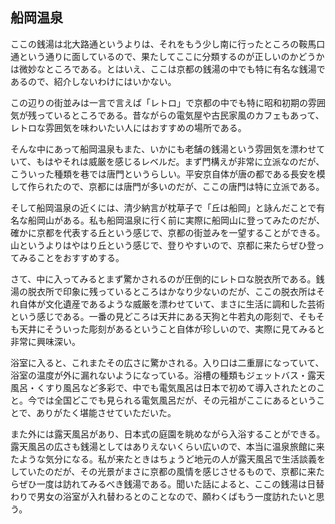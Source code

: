 ## 船岡温泉

ここの銭湯は北大路通というよりは、それをもう少し南に行ったところの鞍馬口通という通りに面しているので、果たしてここに分類するのが正しいのかどうかは微妙なところである。とはいえ、ここは京都の銭湯の中でも特に有名な銭湯であるので、紹介しないわけにはいかない。

この辺りの街並みは一言で言えば「レトロ」で京都の中でも特に昭和初期の雰囲気が残っているところである。昔ながらの電気屋や古民家風のカフェもあって、レトロな雰囲気を味わいたい人にはおすすめの場所である。

そんな中にあって船岡温泉もまた、いかにも老舗の銭湯という雰囲気を漂わせていて、もはやそれは威厳を感じるレベルだ。まず門構えが非常に立派なのだが、こういった種類を巷では唐門というらしい。平安京自体が唐の都である長安を模して作られたので、京都には唐門が多いのだが、ここの唐門は特に立派である。

そして船岡温泉の近くには、清少納言が枕草子で「丘は船岡」と詠んだことで有名な船岡山がある。私も船岡温泉に行く前に実際に船岡山に登ってみたのだが、確かに京都を代表する丘という感じで、京都の街並みを一望することができる。山というよりはやはり丘という感じで、登りやすいので、京都に来たらぜひ登ってみることをおすすめする。

さて、中に入ってみるとまず驚かされるのが圧倒的にレトロな脱衣所である。銭湯の脱衣所で印象に残っているところはかなり少ないのだが、ここの脱衣所はそれ自体が文化遺産であるような威厳を漂わせていて、まさに生活に調和した芸術という感じである。一番の見どころは天井にある天狗と牛若丸の彫刻で、そもそも天井にそういった彫刻があるということ自体が珍しいので、実際に見てみると非常に興味深い。

浴室に入ると、これまたその広さに驚かされる。入り口は二重扉になっていて、浴室の温度が外に漏れないようになっている。浴槽の種類もジェットバス・露天風呂・くすり風呂など多彩で、中でも電気風呂は日本で初めて導入されたとのこと。今では全国どこでも見られる電気風呂だが、その元祖がここにあるということで、ありがたく堪能させていただいた。

また外には露天風呂があり、日本式の庭園を眺めながら入浴することができる。露天風呂の広さも銭湯としてはありえないくらい広いので、本当に温泉旅館に来たような気分になる。私が来たときはちょうど地元の人が露天風呂で生活談義をしていたのだが、その光景がまさに京都の風情を感じさせるもので、京都に来たらぜひ一度は訪れてみるべき銭湯である。聞いた話によると、ここの銭湯は日替わりで男女の浴室が入れ替わるとのことなので、願わくばもう一度訪れたいと思う。
